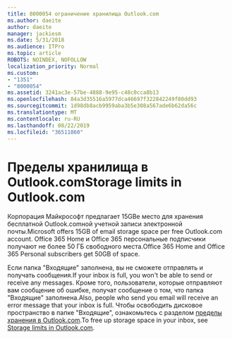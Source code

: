 ```yaml
---
title: 8000054 ограничение хранилища Outlook.com
ms.author: daeite
author: daeite
manager: jackiesm
ms.date: 5/31/2018
ms.audience: ITPro
ms.topic: article
ROBOTS: NOINDEX, NOFOLLOW
localization_priority: Normal
ms.custom:
- "1351"
- "8000054"
ms.assetid: 3241ac3e-57be-4888-9e95-c48c0cca8b13
ms.openlocfilehash: 84a3d35516a5977dca46697f322842249f80dd93
ms.sourcegitcommit: 1d98db8acb9959aba3b5e308a567ade6b62da56c
ms.translationtype: MT
ms.contentlocale: ru-RU
ms.lasthandoff: 08/22/2019
ms.locfileid: "36511860"
---
```

# <a name="storage-limits-in-outlookcom"></a><span data-ttu-id="e3f7e-102">Пределы хранилища в Outlook.com</span><span class="sxs-lookup"><span data-stu-id="e3f7e-102">Storage limits in Outlook.com</span></span>

<span data-ttu-id="e3f7e-103">Корпорация Майкрософт предлагает 15GBе место для хранения бесплатной Outlook.comной учетной записи электронной почты.</span><span class="sxs-lookup"><span data-stu-id="e3f7e-103">Microsoft offers 15GB of email storage space per free Outlook.com account.</span></span> <span data-ttu-id="e3f7e-104">Office 365 Home и Office 365 персональные подписчики получают не более 50 ГБ свободного места.</span><span class="sxs-lookup"><span data-stu-id="e3f7e-104">Office 365 Home and Office 365 Personal subscribers get 50GB of space.</span></span>
  
<span data-ttu-id="e3f7e-105">Если папка "Входящие" заполнена, вы не сможете отправлять и получать сообщения.</span><span class="sxs-lookup"><span data-stu-id="e3f7e-105">If your inbox is full, you won't be able to send or receive any messages.</span></span> <span data-ttu-id="e3f7e-106">Кроме того, пользователи, которые отправляют вам сообщение об ошибке, получат сообщение о том, что папка "Входящие" заполнена.</span><span class="sxs-lookup"><span data-stu-id="e3f7e-106">Also, people who send you email will receive an error message that your inbox is full.</span></span> <span data-ttu-id="e3f7e-107">Чтобы освободить дисковое пространство в папке "Входящие", ознакомьтесь с разделом [пределы хранения в Outlook.com](https://go.microsoft.com/fwlink/p/?linkid=2001900&amp;clcid=0x409).</span><span class="sxs-lookup"><span data-stu-id="e3f7e-107">To free up storage space in your inbox, see [Storage limits in Outlook.com](https://go.microsoft.com/fwlink/p/?linkid=2001900&amp;clcid=0x409).</span></span>
  